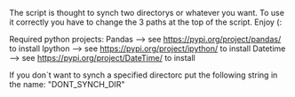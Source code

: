 The script is thought to synch two directorys or whatever you want.
To use it correctly you have to change the 3 paths at the top of the script.
Enjoy (:

Required python projects:
Pandas   --> see https://pypi.org/project/pandas/   to install
Ipython  --> see https://pypi.org/project/ipython/  to install
Datetime --> see https://pypi.org/project/DateTime/ to install

If you don´t want to synch a specified directorc put the following string in the name: "DONT_SYNCH_DIR"
